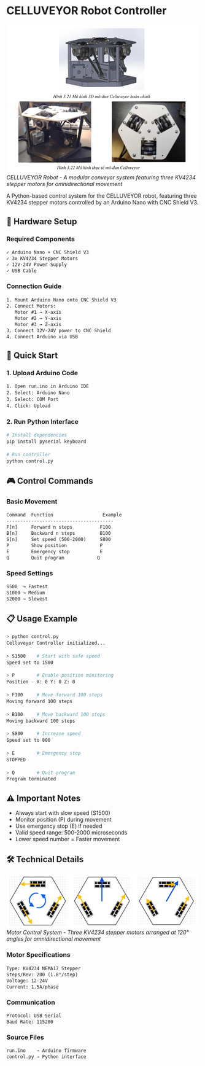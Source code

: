 # CELLUVEYOR Robot Controller

![CELLUVEYOR Robot - Modular conveyor system with three stepper motors](images/robot.png)
*CELLUVEYOR Robot - A modular conveyor system featuring three KV4234 stepper motors for omnidirectional movement*

A Python-based control system for the CELLUVEYOR robot, featuring three KV4234 stepper motors controlled by an Arduino Nano with CNC Shield V3.

## 🔌 Hardware Setup

### Required Components
```
✓ Arduino Nano + CNC Shield V3
✓ 3x KV4234 Stepper Motors
✓ 12V-24V Power Supply
✓ USB Cable
```

### Connection Guide
```
1. Mount Arduino Nano onto CNC Shield V3
2. Connect Motors:
   Motor #1 → X-axis
   Motor #2 → Y-axis
   Motor #3 → Z-axis
3. Connect 12V-24V power to CNC Shield
4. Connect Arduino via USB
```

## 🚀 Quick Start

### 1. Upload Arduino Code
```bash
1. Open run.ino in Arduino IDE
2. Select: Arduino Nano
3. Select: COM Port
4. Click: Upload
```

### 2. Run Python Interface
```bash
# Install dependencies
pip install pyserial keyboard

# Run controller
python control.py
```

## 🎮 Control Commands

### Basic Movement
```
Command  Function                  Example
---------------------------------------
F[n]     Forward n steps          F100
B[n]     Backward n steps         B100
S[n]     Set speed (500-2000)     S800
P        Show position            P
E        Emergency stop           E
Q        Quit program            Q
```

### Speed Settings
```
S500  → Fastest
S1000 → Medium
S2000 → Slowest
```

## 📋 Usage Example

```bash
> python control.py
Celluveyor Controller initialized...

> S1500    # Start with safe speed
Speed set to 1500

> P        # Enable position monitoring
Position - X: 0 Y: 0 Z: 0

> F100     # Move forward 100 steps
Moving forward 100 steps

> B100     # Move backward 100 steps
Moving backward 100 steps

> S800     # Increase speed
Speed set to 800

> E        # Emergency stop
STOPPED

> Q        # Quit program
Program terminated
```

## ⚠️ Important Notes

- Always start with slow speed (S1500)
- Monitor position (P) during movement
- Use emergency stop (E) if needed
- Valid speed range: 500-2000 microseconds
- Lower speed number = Faster movement

## 🛠️ Technical Details

![Motor Control System - Diagram showing the 120° arrangement of stepper motors](images/How_the_motor_work.png)
*Motor Control System - Three KV4234 stepper motors arranged at 120° angles for omnidirectional movement*

### Motor Specifications
```
Type: KV4234 NEMA17 Stepper
Steps/Rev: 200 (1.8°/step)
Voltage: 12-24V
Current: 1.5A/phase
```

### Communication
```
Protocol: USB Serial
Baud Rate: 115200
```

### Source Files
```
run.ino    → Arduino firmware
control.py → Python interface
```